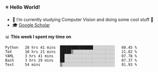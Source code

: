 ### ⭐️ Hello World!

<!--
**hologerry/hologerry** is a ✨ _special_ ✨ repository because its `README.md` (this file) appears on your GitHub profile.

Here are some ideas to get you started:

- 🔭 I’m currently working and studying on Computer Vision
- 🌱 I’m currently learning at Peking University
- 💬 Ask me about 
- 📫 How to reach me: E-mail
- 😄 Pronouns: he/his
- ⚡ Fun fact: Music is the Power
-->


- 🔭 I’m currently studying Computer Vision and doing some cool stuff 🤖
- 🎓 [Google Scholar](https://scholar.google.com/citations?user=3ykqW9wAAAAJ&hl=en)


📊 **This week I spent my time on**

<!--START_SECTION:waka-->
```text
Python   28 hrs 41 mins  ███████████████░░░░░░░░░░   60.45 % 
TeX      10 hrs 21 mins  █████▒░░░░░░░░░░░░░░░░░░░   21.82 % 
YAML     3 hrs 41 mins   ██░░░░░░░░░░░░░░░░░░░░░░░   07.78 % 
Bash     3 hrs 29 mins   ██░░░░░░░░░░░░░░░░░░░░░░░   07.37 % 
Text     54 mins         ▒░░░░░░░░░░░░░░░░░░░░░░░░   01.93 % 
```
<!--END_SECTION:waka-->
